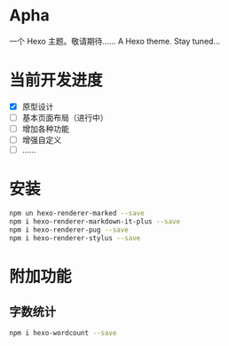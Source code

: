 # Apha #
一个 Hexo 主题。敬请期待……
A Hexo theme. Stay tuned...

# 当前开发进度
- [x] 原型设计
- [ ] 基本页面布局（进行中）
- [ ] 增加各种功能
- [ ] 增强自定义
- [ ] ……

# 安装
```bash
npm un hexo-renderer-marked --save
npm i hexo-renderer-markdown-it-plus --save
npm i hexo-renderer-pug --save
npm i hexo-renderer-stylus --save
```

# 附加功能
## 字数统计
```bash
npm i hexo-wordcount --save
```